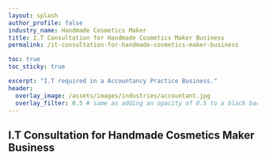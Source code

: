 ```yaml
---
layout: splash 
author_profile: false 
industry_name: Handmade Cosmetics Maker
title: I.T Consultation for Handmade Cosmetics Maker Business
permalink: /it-consultation-for-handmade-cosmetics-maker-business

toc: true
toc_sticky: true

excerpt: "I.T required in a Accountancy Practice Business."
header:
  overlay_image: /assets/images/industries/accountant.jpg
  overlay_filter: 0.5 # same as adding an opacity of 0.5 to a black background
---
```


## I.T Consultation for Handmade Cosmetics Maker Business